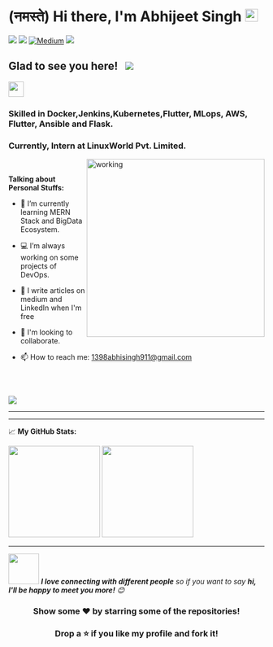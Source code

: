 <h1> (नमस्ते) Hi there, I'm Abhijeet Singh <img src="https://media.giphy.com/media/hvRJCLFzcasrR4ia7z/giphy.gif" width="25px"> </h1>


[<img src="https://img.shields.io/badge/linkedin-%230077B5.svg?&style=for-the-badge&logo=linkedin&logoColor=white" />](https://www.linkedin.com/in/1398abhisingh911)
[<img src = "https://img.shields.io/badge/instagram-%23E4405F.svg?&style=for-the-badge&logo=instagram&logoColor=white">](https://instagram.com/abhijeetsingh.dx)
[<img alt="Medium" src="https://img.shields.io/badge/Medium%20-%23000000.svg?&style=for-the-badge&logo=Medium&logoColor=white"/>](https://https://1398abhisingh911.medium.com/)
[<img src ="https://img.shields.io/badge/Email-Here-%23E4405F.svg?&style=for-the-badge&logo=&logoColor=white%22">](mailto:1398abhisingh911@gmail.com)


## Glad to see you here! &nbsp; ![](https://visitor-badge.glitch.me/badge?page_id=1398abhisingh911.1398abhisingh911) 


<div>
<img src="https://media.giphy.com/media/WUlplcMpOCEmTGBtBW/giphy.gif" width="30">

### Skilled in Docker,Jenkins,Kubernetes,Flutter, MLops, AWS, Flutter, Ansible and Flask.


### Currently, Intern at LinuxWorld Pvt. Limited.
</div>

<div>
<img align="right" alt="working" src="https://user-images.githubusercontent.com/57112545/111080199-5fa60f00-8523-11eb-85ea-5262e89445b0.jpg" width="350" height="350" />

<br>

**Talking about Personal Stuffs:**

- 🚀 I’m currently learning MERN Stack and BigData Ecosystem.

- 💻 I’m always working on some projects of DevOps.

- 📝 I write articles on medium and LinkedIn when I'm free

- 🤲 I'm looking to collaborate.

- 📫 How to reach me: 1398abhisingh911@gmail.com
</div>
<br>
<br>

![](https://komarev.com/ghpvc/?username=1398abhisingh911&color=blueviolet&style=flat)


---


---

📈 **My GitHub Stats:**


<img height="180em" src="https://github-readme-stats.vercel.app/api?username=born69confused&show_icons=true&hide_border=true&&count_private=true&include_all_commits=true" />
<img height="180em" src="https://github-readme-stats.vercel.app/api/top-langs/?username=1398abhisingh911&exclude_repo=KNN-Image-Classification&show_icons=true&hide_border=true&layout=compact&langs_count=8"/>

---

<!--START_SECTION:waka-->
<!--END_SECTION:waka-->


<img src="https://media.giphy.com/media/LnQjpWaON8nhr21vNW/giphy.gif" width="60"> <em><b>I love connecting with different people</b> so if you want to say <b>hi, I'll be happy to meet you more!</b> 😊</em>


<div align="center">
  
### Show some ❤️ by starring some of the repositories!
### Drop a ⭐ if you like my profile and fork it!

</div>
